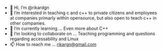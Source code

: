 - 👋 Hi, I’m @rikardgn
- 👀 I’m interested in teaching c and c++ to private citizens and employees at companies primarly within opensource, but also open to teach c++ in other companies.
- 🌱 I’m currently learning ...
Even more about C++
- 💞️ I’m looking to collaborate on ...
Teaching programming and questions regarding accessability and Linux
- 📫 How to reach me ...
rikargn@gmail.com
<!---
rikardgn/rikardgn is a ✨ special ✨ repository because its `README.md` (this file) appears on your GitHub profile.
You can click the Preview link to take a look at your changes.
--->
